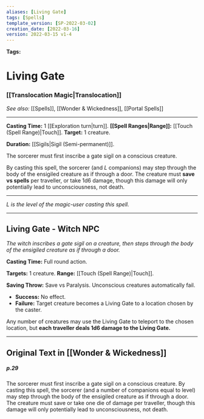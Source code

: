 ```yaml
---
aliases: [Living Gate]
tags: [Spells]
template_version: [SP-2022-03-02]
creation_date: [2022-03-16]
version: 2022-03-15 v1-4
---
```


**Tags:** 
# Living Gate
### [[Translocation Magic|Translocation]]
*See also:* [[Spells]], [[Wonder & Wickedness]],  [[Portal Spells]]
___
**Casting Time:** 1 [[Exploration turn|turn]].
**[[Spell Ranges|Range]]:** [[Touch (Spell Range)|Touch]].
**Target:** 1 creature.

**Duration:** [[Sigils|Sigil (Semi-permanent)]].

The sorcerer must first inscribe a gate sigil on a conscious creature.

By casting this spell, the sorcerer (and $L$ companions) may step through the body of the ensigiled creature as if through a door. The creature must **save vs spells** per traveller, or take 1d6 damage, though this damage will only potentially lead to unconsciousness, not death.

---
*$L$ is the level of the magic-user casting this spell.*

___
## Living Gate - Witch NPC
*The witch inscribes a gate sigil on a creature, then steps through the body of the ensigiled creature as if through a door.*

**Casting Time:** Full round action.

**Targets:** 1 creature.
**Range:** [[Touch (Spell Range)|Touch]].

**Saving Throw:** Save vs Paralysis. Unconscious creatures automatically fail.
- **Success:** No effect.
- **Failure:** Target creature becomes a Living Gate to a location chosen by the caster.

Any number of creatures may use the Living Gate to teleport to the chosen location, but **each traveller deals 1d6 damage to the Living Gate.**

---
## Original Text in [[Wonder & Wickedness]]
##### p.29
The sorcerer must first inscribe a gate sigil on a conscious creature. By casting this spell, the sorcerer (and a number of companions equal to level) may step through the body of the ensigiled creature as if through a door. The creature must save or take one die of damage per traveller, though this damage will only potentially lead to unconsciousness, not death.